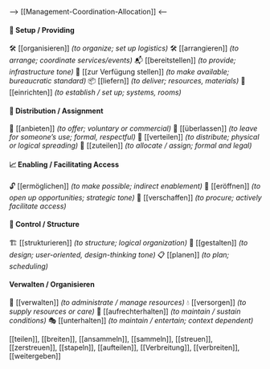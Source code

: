 --> [[Management-Coordination-Allocation]] <--
#### 🔧 Setup / Providing
🛠️ [[organisieren]] *(to organize; set up logistics)*
🛠️ [[arrangieren]] *(to arrange; coordinate services/events)*
📬 [[bereitstellen]] *(to provide; infrastructure tone)*
📂 [[zur Verfügung stellen]] *(to make available; bureaucratic standard)*
📦 [[liefern]] *(to deliver; resources, materials)*
🔧 [[einrichten]] *(to establish / set up; systems, rooms)*

#### 🤝 Distribution / Assignment
🎯 [[anbieten]] *(to offer; voluntary or commercial)*
🧭 [[überlassen]] *(to leave for someone’s use; formal, respectful)*
🤝 [[verteilen]] *(to distribute; physical or logical spreading)*
🤝 [[zuteilen]] *(to allocate / assign; formal and legal)*

#### 📈 Enabling / Facilitating Access
🔓 [[ermöglichen]] *(to make possible; indirect enablement)*
📜 [[eröffnen]] *(to open up opportunities; strategic tone)*
🎯 [[verschaffen]] *(to procure; actively facilitate access)*

#### 🧠 Control / Structure
🏗️ [[strukturieren]] *(to structure; logical organization)*
🧱 [[gestalten]] *(to design; user-oriented, design-thinking tone)*
📋 [[planen]] *(to plan; scheduling)*

#### Verwalten / Organisieren
🏢 [[verwalten]] *(to administrate / manage resources)*
💧 [[versorgen]] *(to supply resources or care)*
🔄 [[aufrechterhalten]] *(to maintain / sustain conditions)*
🎭 [[unterhalten]] *(to maintain / entertain; context dependent)*


[[teilen]], [[breiten]], [[ansammeln]], [[sammeln]], [[streuen]], [[zerstreuen]], [[stapeln]], [[aufteilen]], [[Verbreitung]], [[verbreiten]], [[weitergeben]]
